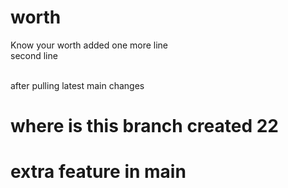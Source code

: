 # worth
Know your worth
added one more line<br>
second line
<br>

<br>
after pulling latest main changes

# where is this branch created 22

# extra feature in main
